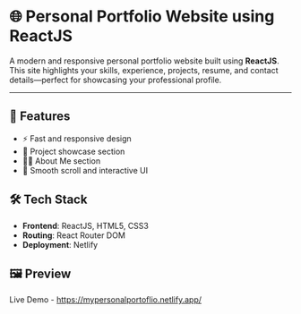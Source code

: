 # 🌐 Personal Portfolio Website using ReactJS

A modern and responsive personal portfolio website built using **ReactJS**.  
This site highlights your skills, experience, projects, resume, and contact details—perfect for showcasing your professional profile.

---

## 🚀 Features

- ⚡ Fast and responsive design  
- 📁 Project showcase section  
- 👩‍💼 About Me section  
- 🎯 Smooth scroll and interactive UI  

## 🛠️ Tech Stack

- **Frontend**: ReactJS, HTML5, CSS3 
- **Routing**: React Router DOM  
- **Deployment**: Netlify  

## 🖼️ Preview
Live Demo - https://mypersonalportoflio.netlify.app/
